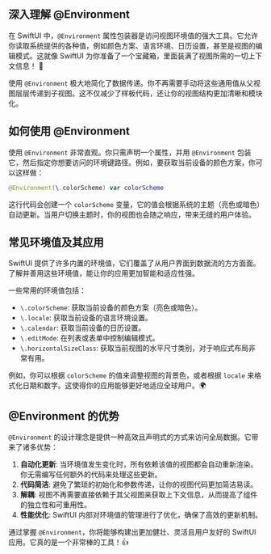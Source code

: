 ﻿## 深入理解 @Environment

在 SwiftUI 中，`@Environment` 属性包装器是访问视图环境值的强大工具。它允许你读取系统提供的各种值，例如颜色方案、语言环境、日历设置，甚至是视图的编辑模式。这就像 SwiftUI 为你准备了一个宝藏箱，里面装满了视图所需的一切上下文信息！ 🤩

使用 `@Environment` 极大地简化了数据传递。你不再需要手动将这些通用值从父视图层层传递到子视图。这不仅减少了样板代码，还让你的视图结构更加清晰和模块化。

## 如何使用 @Environment

使用 `@Environment` 非常直观。你只需声明一个属性，并用 `@Environment` 包装它，然后指定你想要访问的环境键路径。例如，要获取当前设备的颜色方案，你可以这样做：

```swift
@Environment(\.colorScheme) var colorScheme
```

这行代码会创建一个 `colorScheme` 变量，它的值会根据系统的主题（亮色或暗色）自动更新。当用户切换主题时，你的视图也会随之响应，带来无缝的用户体验。

## 常见环境值及其应用

SwiftUI 提供了许多内置的环境值，它们覆盖了从用户界面到数据流的方方面面。了解并善用这些环境值，能让你的应用更加智能和适应性强。

一些常用的环境值包括：

*   `\.colorScheme`: 获取当前设备的颜色方案（亮色或暗色）。
*   `\.locale`: 获取当前设备的语言环境设置。
*   `\.calendar`: 获取当前设备的日历设置。
*   `\.editMode`: 在列表或表单中控制编辑模式。
*   `\.horizontalSizeClass`: 获取当前视图的水平尺寸类别，对于响应式布局非常有用。

例如，你可以根据 `colorScheme` 的值来调整视图的背景色，或者根据 `locale` 来格式化日期和数字。这使得你的应用能够更好地适应全球用户。🌍

## @Environment 的优势

`@Environment` 的设计理念是提供一种高效且声明式的方式来访问全局数据。它带来了诸多优势：

1.  **自动化更新**: 当环境值发生变化时，所有依赖该值的视图都会自动重新渲染。你无需编写任何额外的代码来处理这些更新。
2.  **代码简洁**: 避免了繁琐的初始化和参数传递，让你的视图代码更加简洁易读。
3.  **解耦**: 视图不再需要直接依赖于其父视图来获取上下文信息，从而提高了组件的独立性和可重用性。
4.  **性能优化**: SwiftUI 内部对环境值的管理进行了优化，确保了高效的更新机制。

通过掌握 `@Environment`，你将能够构建出更加健壮、灵活且用户友好的 SwiftUI 应用。它真的是一个非常棒的工具！👍



